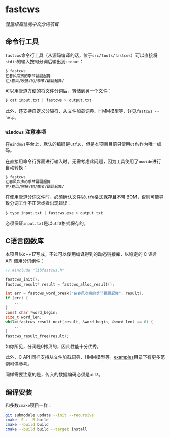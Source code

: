 # fastcws

*轻量级高性能中文分词项目*

## 命令行工具

`fastcws`命令行工具（从源码编译的话，位于`src/tools/fastcws`）可以直接将`stdin`的输入按句分词后输出到`stdout`：

```bash
$ fastcws
在春风吹拂的季节翩翩起舞
在/春风/吹拂/的/季节/翩翩起舞/

```

可以用管道方便的将文件分词后，转储到另一个文件：

```bash
$ cat input.txt | fastcws > output.txt
```

此外，还支持自定义分隔符、从文件加载词典、HMM模型等，详见`fastcws --help`。

### `Windows` 注意事项

在`Windows`平台上，默认的编码是`utf16`，但是本项目目前只使用`utf8`作为唯一编码。

在直接用命令行界面进行输入时，无需考虑此问题，因为工具使用了`nowide`进行自动转换：

```bash
$ fastcws
在春风吹拂的季节翩翩起舞
在/春风/吹拂/的/季节/翩翩起舞/

```

在使用管道分词文件时，必须确认文件以`utf8`格式保存且不带 BOM，否则可能导致分词工作不正常或者出现错误：

```bash
$ type input.txt | fastcws.exe > output.txt
```
必须保证`input.txt`是以`utf8`格式保存的。

## C语言函数库

本项目以c++17写成，不过可以使用编译得到的动态链接库，以稳定的 C 语言 API 调用分词组件：

```c
// #include "libfastcws.h"

fastcws_init();
fastcws_result* result = fastcws_alloc_result();

int err = fastcws_word_break("在春风吹拂的季节翩翩起舞", result);
if (err) {
	...
}
const char *word_begin;
size_t word_len;
while(fastcws_result_next(result, &word_begin, &word_len) == 0) {
	...
}
fastcws_result_free(result);
```

如你所见，分词是0拷贝的，因此性能十分优秀。

此外，C API 同样支持从文件加载词典、HMM模型等。[examples](examples/)目录下有更多范例可供参考。

同样需要注意的是，传入的数据编码必须是`utf8`。

## 编译安装

和多数`cmake`项目一样：

```bash
git submodule update --init --recursive
cmake -S . -B build
cmake --build build
cmake --build build --target install
```

